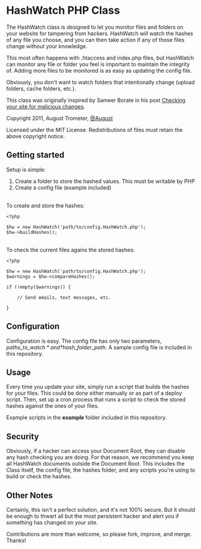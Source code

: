 HashWatch PHP Class
===================

The HashWatch class is designed to let you monitor files and folders on your website for tampering from hackers. HashWatch will watch the hashes of any file you choose, and you can then take action if any of those files change without your knowledge.

This most often happens with .htaccess and index.php files, but HashWatch can monitor any file or folder you feel is important to maintain the integrity of. Adding more files to be monitored is as easy as updating the config file.

Obviously, you don't want to watch folders that intentionally change (upload folders, cache folders, etc.).

This class was originally inspired by Sameer Borate in his post [Checking your site for malicious changes](http://www.codediesel.com/security/checking-your-site-for-malicious-changes/).


Copyright 2011, August Trometer, [@August](http://twitter.com/august)

Licensed under the MIT License.
Redistributions of files must retain the above copyright notice.


Getting started
---------------

Setup is simple:

1. Create a folder to store the hashed values. This must be writable by PHP
2. Create a config file (example included)

<br/>
To create and store the hashes:

    <?php
    
    $hw = new HashWatch('path/to/config.HashWatch.php');
    $hw->buildHashes();
    
    
<br/>
To check the current files agains the stored hashes:

    <?php
    
    $hw = new HashWatch('path/to/config.HashWatch.php');
    $warnings = $hw->compareHashes();
    
    if (!empty($warnings)) {
    
        // Send emails, text messages, etc.
        
    }


Configuration
-------------

Configuration is easy. The config file has only two parameters, *$paths\_to\_watch* and *$hash\_folder\_path*. A sample config file is included in this repository.


Usage
-----

Every time you update your site, simply run a script that builds the hashes for your files. This could be done either manually or as part of a deploy script. Then, set up a cron process that runs a script to check the stored hashes against the ones of your files.

Example scripts in the **example** folder included in this repository.


Security
--------

Obviously, if a hacker can access your Document Root, they can disable any hash checking you are doing. For that reason, we recommend you keep all HashWatch documents outside the Document Root. This includes the Class itself, the config file, the hashes folder, and any scripts you're using to build or check the hashes.


Other Notes
-----------
Certainly, this isn't a perfect solution, and it's not 100% secure. But it should be enough to thwart all but the most persistent hacker and alert you if something has changed on your site. 

Contributions are more than welcome, so please fork, improve, and merge. Thanks!
